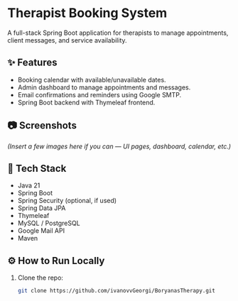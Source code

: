 # Therapist Booking System

A full-stack Spring Boot application for therapists to manage appointments, client messages, and service availability.

## ✨ Features
- Booking calendar with available/unavailable dates.
- Admin dashboard to manage appointments and messages.
- Email confirmations and reminders using Google SMTP.
- Spring Boot backend with Thymeleaf frontend.

## 📷 Screenshots
*(Insert a few images here if you can — UI pages, dashboard, calendar, etc.)*

## 🚀 Tech Stack
- Java 21
- Spring Boot
- Spring Security (optional, if used)
- Spring Data JPA
- Thymeleaf
- MySQL / PostgreSQL
- Google Mail API
- Maven

## ⚙️ How to Run Locally
1. Clone the repo:
   ```bash
   git clone https://github.com/ivanovvGeorgi/BoryanasTherapy.git
